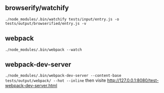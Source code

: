 ## browserify/watchify
`./node_modules/.bin/watchify tests/input/entry.js -o tests/output/browserified/entry.js -v`

## webpack
`./node_modules/.bin/webpack --watch`

## webpack-dev-server
`./node_modules/.bin/webpack-dev-server --content-base tests/output/webpack/ --hot --inline`
then visite http://127.0.0.1:8080/test-webpack-dev-server.html